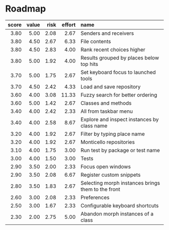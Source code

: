 Roadmap
=======

 score |  value |   risk | effort | name
------:|-------:|-------:|-------:|:-----
  3.80 |   5.00 |   2.08 |   2.67 | Senders and receivers
  3.80 |   4.50 |   2.67 |   6.33 | File contents
  3.80 |   4.50 |   2.83 |   4.00 | Rank recent choices higher
  3.80 |   5.00 |   1.92 |   4.00 | Results grouped by places below top hits
  3.70 |   5.00 |   1.75 |   2.67 | Set keyboard focus to launched tools
  3.70 |   4.50 |   2.42 |   4.33 | Load and save repository
  3.60 |   4.00 |   3.08 |  11.33 | Fuzzy search for better ordering
  3.60 |   5.00 |   1.42 |   2.67 | Classes and methods
  3.40 |   4.00 |   2.42 |   2.33 | All from taskbar menu
  3.40 |   4.00 |   2.58 |   8.67 | Explore and inspect instances by class name
  3.20 |   4.00 |   1.92 |   2.67 | Filter by typing place name
  3.20 |   4.00 |   1.92 |   2.67 | Monticello repositories
  3.10 |   4.00 |   1.75 |   3.00 | Run test by package or test name
  3.00 |   4.00 |   1.50 |   3.00 | Tests
  2.90 |   3.50 |   2.00 |   2.33 | Focus open windows
  2.90 |   3.50 |   2.08 |   6.67 | Register custom snippets
  2.80 |   3.50 |   1.83 |   2.67 | Selecting morph instances brings them to the front
  2.60 |   3.00 |   2.08 |   2.33 | Preferences
  2.50 |   3.00 |   1.67 |   2.33 | Configurable keyboard shortcuts
  2.30 |   2.00 |   2.75 |   5.00 | Abandon morph instances of a class
